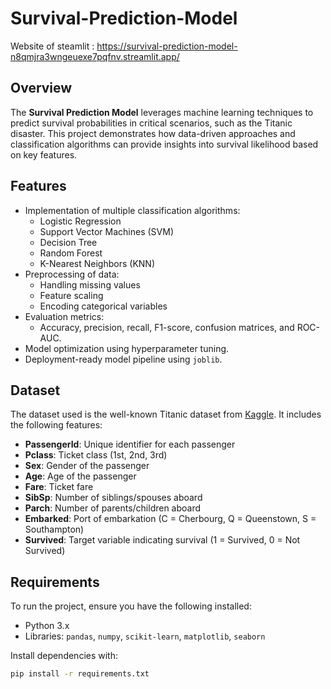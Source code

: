 # Survival-Prediction-Model

Website of steamlit : https://survival-prediction-model-n8qmjra3wngeuexe7pqfnv.streamlit.app/

## Overview

The **Survival Prediction Model** leverages machine learning techniques to predict survival probabilities in critical scenarios, such as the Titanic disaster. This project demonstrates how data-driven approaches and classification algorithms can provide insights into survival likelihood based on key features.

## Features

- Implementation of multiple classification algorithms:
  - Logistic Regression
  - Support Vector Machines (SVM)
  - Decision Tree
  - Random Forest
  - K-Nearest Neighbors (KNN)
- Preprocessing of data:
  - Handling missing values
  - Feature scaling
  - Encoding categorical variables
- Evaluation metrics:
  - Accuracy, precision, recall, F1-score, confusion matrices, and ROC-AUC.
- Model optimization using hyperparameter tuning.
- Deployment-ready model pipeline using `joblib`.

## Dataset

The dataset used is the well-known Titanic dataset from [Kaggle](https://www.kaggle.com/c/titanic). It includes the following features:
- **PassengerId**: Unique identifier for each passenger
- **Pclass**: Ticket class (1st, 2nd, 3rd)
- **Sex**: Gender of the passenger
- **Age**: Age of the passenger
- **Fare**: Ticket fare
- **SibSp**: Number of siblings/spouses aboard
- **Parch**: Number of parents/children aboard
- **Embarked**: Port of embarkation (C = Cherbourg, Q = Queenstown, S = Southampton)
- **Survived**: Target variable indicating survival (1 = Survived, 0 = Not Survived)

## Requirements

To run the project, ensure you have the following installed:
- Python 3.x
- Libraries: `pandas`, `numpy`, `scikit-learn`, `matplotlib`, `seaborn`

Install dependencies with:
```bash
pip install -r requirements.txt
